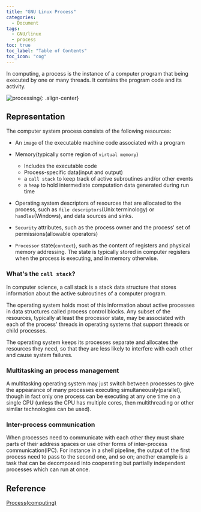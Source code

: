 ```yaml
---
title: "GNU Linux Process"
categories:
  - Document
tags:
  - GNU/linux
  - process
toc: true
toc_label: "Table of Contents"
toc_icon: "cog"
---
```



In computing, a process is the instance of a computer program that being executed by one or many threads. It contains the program code and its activity. 


![processing](https://upload.wikimedia.org/wikipedia/commons/thumb/2/25/Concepts-_Program_vs._Process_vs._Thread.jpg/1280px-Concepts-_Program_vs._Process_vs._Thread.jpg){: .align-center}


## Representation

The computer system process consists of the following resources:

* An `image` of the executable machine code associated with a program

* Memory(typically some region of `virtual memory`)
  * Includes the executable code
  * Process-specific data(input and output)
  * a `call stack` to keep track of active subroutines and/or other events
  * a `heap` to hold intermediate computation data generated during run time
* Operating system descriptors of resources that are allocated to the process, such as `file descriptors`(Unix terminology) or `handles`(Windows), and data sources and sinks.
* `Security` attributes, such as the process owner and the process' set of permissions(allowable operators)
* `Processor` state(`context`), such as the content of registers and physical memory addressing. The state is typically stored in computer registers when the process is executing, and in memory otherwise.


### What's the `call stack`?

In computer science, a call stack is a stack data structure that stores information about the active subroutines of a computer program.


The operating system holds most of this information about active processes in data structures called process control blocks. Any subset of the resources, typically at least the processor state, may be associated with each of the process' threads in operating systems that support threads or child processes.


The operating system keeps its processes separate and allocates the resources they need, so that they are less likely to interfere with each other and cause system failures.


### Multitasking an process management

A multitasking operating system may just switch between processes to give the appearance of many processes executing simultaneously(parallel), though in fact only one process can be executing at any one time on a single CPU (unless the CPU has multiple cores, then multithreading or other similar technologies can be used).


### Inter-process communication

When processes need to communicate with each other they must share parts of their address spaces or use other forms of inter-process communication(IPC). For instance in a shell pipeline, the output of the first process need to pass to the second one, and so on; another example is a task that can be decomposed into cooperating but partially independent processes which can run at once.


## Reference

[Process(computing)](https://en.wikipedia.org/wiki/Process_(computing))